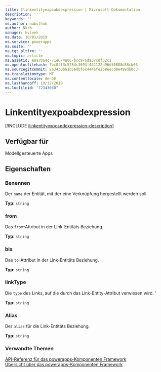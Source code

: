 ```yaml
---
title: Ilinkentityexpoabdexpression | Microsoft-Dokumentation
description: ''
keywords: ''
ms.author: nabuthuk
author: Nkrb
manager: kvivek
ms.date: 10/01/2019
ms.service: powerapps
ms.suite: ''
ms.tgt_pltfrm: ''
ms.topic: article
ms.assetid: e9a70a4c-71e6-4a06-bcc9-6da37cdf52c1
ms.openlocfilehash: 7bc0ff3c5284c3693f442122a96d50888d58cb65
ms.sourcegitcommit: 2a3430bb1b56dbf6c444afe2b8eecd0e499db0c3
ms.translationtype: MT
ms.contentlocale: de-DE
ms.lasthandoff: 10/12/2019
ms.locfileid: "72343080"
---
```

# <a name="linkentityexposedexpression"></a>Linkentityexpoabdexpression

[!INCLUDE [ilinkentityexposedexpression-description](includes/ilinkentityexposedexpression-description.md)]

## <a name="available-for"></a>Verfügbar für 

Modellgesteuerte Apps

## <a name="properties"></a>Eigenschaften

### <a name="name"></a>Benennen

Der `name` der Entität, mit der eine Verknüpfung hergestellt werden soll.

**Typ**: `string`

### <a name="from"></a>from

Das `from`-Attribut in der Link-Entitäts Beziehung.

**Typ**: `string`

### <a name="to"></a>bis

Das `to`-Attribut in der Link-Entitäts Beziehung.

**Typ**: `string`

### <a name="linktype"></a>linkType

Die `type` des Links, auf die durch das Link-Entity-Attribut verwiesen wird. '

**Typ**: `string`

### <a name="alias"></a>Alias

Der `alias` für die Link-Entitäts Beziehung.

**Typ**: `string`

### <a name="related-topics"></a>Verwandte Themen

[API-Referenz für das powerapps-Komponenten Framework](../reference/index.md)<br/>
[Übersicht über das powerapps-Komponenten Framework](../overview.md)